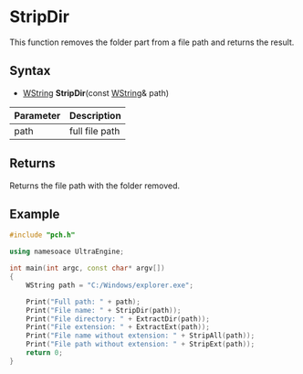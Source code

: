# StripDir #
This function removes the folder part from a file path and returns the result.

## Syntax ##
- [WString](WString) **StripDir**(const [WString](WString)& path)

| Parameter | Description |
| --- | --- |
| path | full file path |

## Returns ##
Returns the file path with the folder removed.

## Example
```c++
#include "pch.h"

using namesoace UltraEngine;

int main(int argc, const char* argv[])
{
	WString path = "C:/Windows/explorer.exe";

	Print("Full path: " + path);
	Print("File name: " + StripDir(path));
	Print("File directory: " + ExtractDir(path));
	Print("File extension: " + ExtractExt(path));	
	Print("File name without extension: " + StripAll(path));
	Print("File path without extension: " + StripExt(path));
	return 0;
}
```